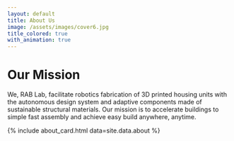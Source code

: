 ```yaml
---
layout: default
title: About Us
image: /assets/images/cover6.jpg
title_colored: true
with_animation: true
---
```

# Our Mission

We, RAB Lab, facilitate robotics fabrication of 3D printed housing units with the autonomous design system and adaptive components made of sustainable structural materials. Our mission is to accelerate buildings to simple fast assembly and achieve easy build anywhere, anytime. 

{% include about_card.html data=site.data.about %}